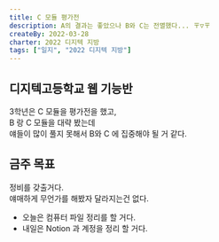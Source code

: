```yaml
---
title: C 모듈 평가전
description: A의 결과는 좋았으나 B와 C는 전멸했다... 〒▽〒
createBy: 2022-03-28
charter: 2022 디지텍 지방
tags: ["일지", "2022 디지텍 지방"]
---
```


## 디지텍고등학교 웹 기능반

3학년은 C 모듈을 평가전을 했고,  
B 랑 C 모듈을 대략 봤는데  
얘들이 많이 풀지 못해서 B와 C 에 집중해야 될 거 같다.

## 금주 목표

정비를 갖출거다.  
얘매하게 무언가를 해봤자 달라지는건 없다.

-   오늘은 컴퓨터 파일 정리를 할 거다.
-   내일은 Notion 과 계정을 정리 할 거다.
